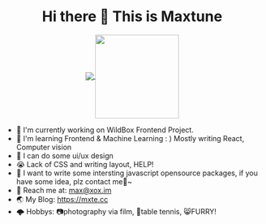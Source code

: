 <h1 align="center">
  Hi there 👋 This is Maxtune
</h1>

<p align="center">
  <a href="https://github.com/anuraghazra/github-readme-stats">
    <img
      align="center"
      src="https://github-readme-stats.vercel.app/api/top-langs/?username=maxtunelee&layout=compact&theme=swift"
    />
  </a>
  <a href="https://github.com/anuraghazra/github-readme-stats">
    <img
      align="center"
      height="165"
      src="https://github-readme-stats.vercel.app/api?username=maxtunelee&count_private=true&show_icons=true&custom_title=Github%20Status&hide=issues&theme=swift"
    />
  </a>
</p>



- 🔭 I'm currently working on WildBox Frontend Project.
- 🌱️ I'm learning Frontend & Machine Learning : )  Mostly writing React, Computer vision
- 💼️ I can do some ui/ux design
- 😭️ Lack of CSS and writing layout, HELP!
- 🙂️ I want to write some intersting javascript opensource packages, if you have some idea, plz contact me🙂~
- 📮️ Reach me at: max@xox.im
- 🌏️ My Blog: https://mxte.cc
- 🌩️ Hobbys: 📷️photography via film, 🏓️table tennis, 😸️FURRY!

<!--
**MaxtuneLee/MaxtuneLee** is a ✨ _special_ ✨ repository because its `README.md` (this file) appears on your GitHub profile.

Here are some ideas to get you started:

- 🔭 I’m currently working on ...
- 🌱 I’m currently learning ...
- 👯 I’m looking to collaborate on ...
- 🤔 I’m looking for help with ...
- 💬 Ask me about ...
- 📫 How to reach me: ...
- 😄 Pronouns: ...
- ⚡ Fun fact: ...
-->
